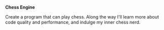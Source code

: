 **Chess Engine**

Create a program that can play chess. Along the way I'll learn more about code quality and performance, and indulge my inner chess nerd.
